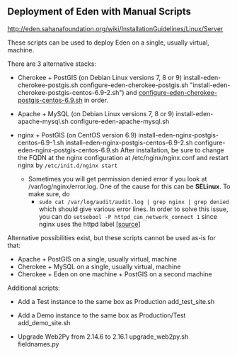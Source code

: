 Deployment of Eden with Manual Scripts
--------------------------------------

http://eden.sahanafoundation.org/wiki/InstallationGuidelines/Linux/Server

These scripts can be used to deploy Eden on a single, usually virtual, machine.

There are 3 alternative stacks:
* Cherokee + PostGIS (on Debian Linux versions 7, 8 or 9)
    install-eden-cherokee-postgis.sh
    configure-eden-cherokee-postgis.sh
 "install-eden-cherokee-postgis-centos-6.9-2.sh") and [configure-eden-cherokee-postgis-centos-6.9.sh](https://github.com/sahana/eden_deploy_manual/blob/master/configure-eden-cherokee-postgis-centos-6.9.sh "configure-eden-cherokee-postgis-centos-6.9.sh") in order.
    
* Apache + MySQL (on Debian Linux versions 7, 8 or 9)
    install-eden-apache-mysql.sh
    configure-eden-apache-mysql.sh

* nginx + PostGIS (on CentOS version 6.9)
    install-eden-nginx-postgis-centos-6.9-1.sh
    install-eden-nginx-postgis-centos-6.9-2.sh
    configure-eden-nginx-postgis-centos-6.9.sh
    After installation, be sure to change the FQDN at the nginx configuration at /etc/nginx/nginx.conf and restart nginx by `/etc/init.d/nginx start`
    * Sometimes you will get permission denied error if you look at /var/log/nginx/error.log. One of the cause for this can be **SELinux**. To make sure, do
    	* `sudo cat /var/log/audit/audit.log | grep nginx | grep denied` which should give various error lines. In order to solve this issue, you can do `setsebool -P httpd_can_network_connect 1` since nginx uses the httpd label [[source]](https://stackoverflow.com/questions/23948527/13-permission-denied-while-connecting-to-upstreamnginx)

Alternative possibilities exist, but these scripts cannot be used as-is for that:
* Apache + PostGIS on a single, usually virtual, machine
* Cherokee + MySQL on a single, usually virtual, machine
* Cherokee + Eden on one machine + PostGIS on a second machine


Additional scripts:

* Add a Test instance to the same box as Production
    add_test_site.sh

* Add a Demo instance to the same box as Production/Test
    add_demo_site.sh

* Upgrade Web2Py from 2.14.6 to 2.16.1
    upgrade_web2py.sh
    fieldnames.py


